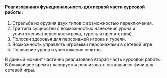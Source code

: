 #### Реализованная функциональность для первой части курсовой работы:
1. Стрельба из оружия двух типов с возможностью переключения.
2. Три типа сущностей c возможностью нанесения урона и уничтожения (персонаж игрока, турель и препятствия).
3. Полоски здоровья для персонажей игрока и турели.
4. Возможность управлять игровыми персонажами в сетевой игре.
5. Получение урона и уничтожение юнитов.

В данный момент частично реализована вторая часть курсовой работы. В ближайшее время планируется реализовать оставшиеся фичи для сетевой игры.
